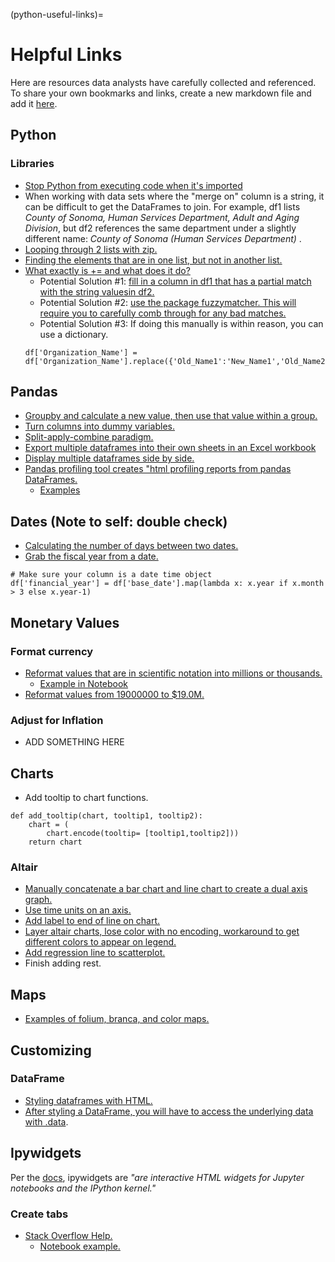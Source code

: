 (python-useful-links)=
# Helpful Links
Here are resources data analysts have carefully collected and referenced. To share your own bookmarks and links, create a new markdown file and add it [here](https://github.com/cal-itp/data-analyses/tree/main/example_report).

## Python
### Libraries
* [Stop Python from executing code when it's imported](https://stackoverflow.com/questions/6523791/why-is-python-running-my-module-when-i-import-it-and-how-do-i-stop-it)
* When working with data sets where the "merge on" column is a string, it can be difficult to get the DataFrames to join. For example, df1 lists <i>County of Sonoma, Human Services Department, Adult and Aging Division</i>, but df2 references the same department under a slightly different name: <i>County of Sonoma (Human Services Department) </i>.
* [Looping through 2 lists with zip.](https://stackoverflow.com/questions/1663807/how-to-iterate-through-two-lists-in-parallel)
* [Finding the elements that are in one list, but not in another list.](https://stackoverflow.com/questions/41125909/python-find-elements-in-one-list-that-are-not-in-the-other)
* [What exactly is += and what does it do?](https://stackoverflow.com/questions/4841436/what-exactly-does-do)
    * Potential Solution #1: [fill in a column in df1 that has a partial match with the string valuesin df2.](https://stackoverflow.com/questions/61811137/based-on-partial-string-match-fill-one-data-frame-column-from-another-dataframe)
    * Potential Solution #2: [use the package fuzzymatcher. This will require you to carefully comb through for any bad matches.](https://pbpython.com/record-linking.html)
    * Potential Solution #3: If doing this manually is within reason, you can use a dictionary.
    ```
    df['Organization_Name'] = df['Organization_Name'].replace({'Old_Name1':'New_Name1','Old_Name2':'New_Name2'})
    ```



## Pandas
* [Groupby and calculate a new value, then use that value within a group.](https://stackoverflow.com/questions/35640364/python-pandas-max-value-in-a-group-as-a-new-column)
* [Turn columns into dummy variables.](https://pandas.pydata.org/docs/reference/api/pandas.get_dummies.html)
* [Split-apply-combine paradigm.](https://stackoverflow.com/questions/30244952/how-do-i-create-a-new-column-from-the-output-of-pandas-groupby-sum)
* [Export multiple dataframes into their own sheets in an Excel workbook](https://xlsxwriter.readthedocs.io/example_pandas_multiple.html)
* [Display multiple dataframes side by side.](https://stackoverflow.com/questions/38783027/jupyter-notebook-display-two-pandas-tables-side-by-side)
* [Pandas profiling tool creates "html profiling reports from pandas DataFrames.](https://github.com/ydataai/pandas-profiling)
    * [Examples](https://pandas-profiling.ydata.ai/examples/master/census/census_report.html)

## Dates (Note to self: double check)
* [Calculating the number of days between two dates.](https://towardsdatascience.com/all-the-pandas-shift-you-should-know-for-data-analysis-791c1692b5e)
* [Grab the fiscal year from a date.](https://stackoverflow.com/questions/59181855/get-the-financial-year-from-a-date-in-a-pandas-dataframe-and-add-as-new-column)

```
# Make sure your column is a date time object
df['financial_year'] = df['base_date'].map(lambda x: x.year if x.month > 3 else x.year-1)
```

## Monetary Values
### Format currency
* [Reformat values that are in scientific notation into millions or thousands.](https://github.com/d3/d3-format)
    * [Example in Notebook](https://github.com/cal-itp/data-analyses/blob/30de5cd2fed3a37e2c9cfb661929252ad76f6514/dla/e76_obligated_funds/_dla_utils.py#L221)
* [Reformat values from 19000000 to $19.0M.](https://stackoverflow.com/questions/41271673/format-numbers-in-a-python-pandas-dataframe-as-currency-in-thousands-or-millions)

### Adjust for Inflation
* ADD SOMETHING HERE

## Charts
* Add tooltip to chart functions.
```
def add_tooltip(chart, tooltip1, tooltip2):
    chart = (
        chart.encode(tooltip= [tooltip1,tooltip2]))
    return chart
```
### Altair
* [Manually concatenate a bar chart and line chart to create a dual axis graph.](https://github.com/altair-viz/altair/issues/1934)
* [Use time units on an axis.](https://altair-viz.github.io/user_guide/transform/timeunit.html)
* [Add label to end of line on chart.](https://stackoverflow.com/questions/61194028/adding-labels-at-end-of-line-chart-in-altair)
* [Layer altair charts, lose color with no encoding, workaround to get different colors to appear on legend.](altair-viz/altair#1099)
* [Add regression line to scatterplot.](https://stackoverflow.com/questions/61447422/quick-way-to-visualise-multiple-columns-in-altair-with-regression-lines)
* Finish adding rest.

## Maps
* [Examples of folium, branca, and color maps.](https://nbviewer.org/github/python-visualization/folium/blob/v0.2.0/examples/Colormaps.ipynb)

## Customizing
### DataFrame
* [Styling dataframes with HTML.](https://pandas.pydata.org/pandas-docs/stable/user_guide/style.html)
* [After styling a DataFrame, you will have to access the underlying data with .data](https://stackoverflow.com/questions/56647813/perform-operations-after-styling-in-a-dataframe).

## Ipywidgets
Per the [docs](https://ipywidgets.readthedocs.io/en/latest/), ipywidgets are <i>"are interactive HTML widgets for Jupyter notebooks and the IPython kernel."</i>
### Create tabs
* [Stack Overflow Help.](https://stackoverflow.com/questions/50842160/how-to-display-matplotlib-plots-in-a-jupyter-tab-widget)
    * [Notebook example.](https://github.com/cal-itp/data-analyses/blob/main/dla/e76_obligated_funds/charting_function_work.ipynb?short_path=1c01de9#L302333)
